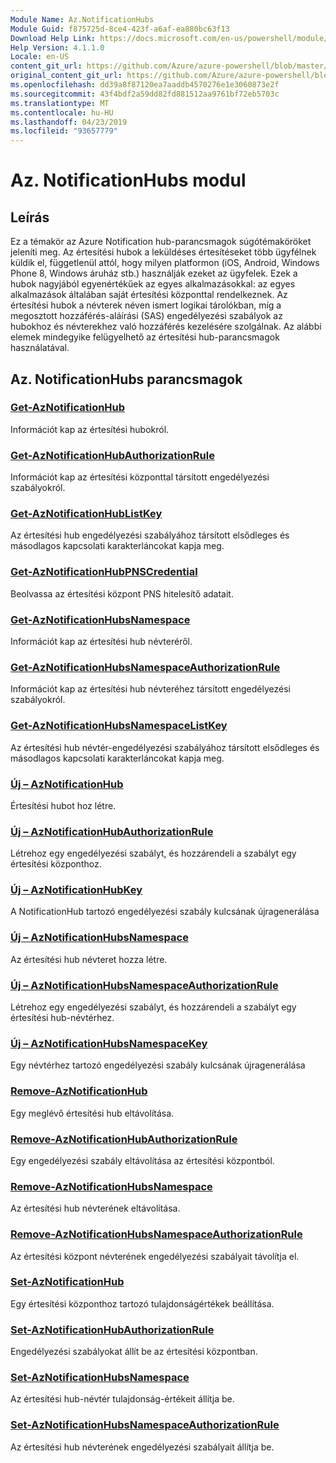 ```yaml
---
Module Name: Az.NotificationHubs
Module Guid: f875725d-8ce4-423f-a6af-ea880bc63f13
Download Help Link: https://docs.microsoft.com/en-us/powershell/module/az.notificationhubs
Help Version: 4.1.1.0
Locale: en-US
content_git_url: https://github.com/Azure/azure-powershell/blob/master/src/NotificationHubs/NotificationHubs/help/Az.NotificationHubs.md
original_content_git_url: https://github.com/Azure/azure-powershell/blob/master/src/NotificationHubs/NotificationHubs/help/Az.NotificationHubs.md
ms.openlocfilehash: dd39a8f87120ea7aaddb4570276e1e3060873e2f
ms.sourcegitcommit: 43f4bdf2a59dd82fd881512aa9761bf72eb5703c
ms.translationtype: MT
ms.contentlocale: hu-HU
ms.lasthandoff: 04/23/2019
ms.locfileid: "93657779"
---
```

# Az. NotificationHubs modul
## Leírás
Ez a témakör az Azure Notification hub-parancsmagok súgótémaköröket jeleníti meg. Az értesítési hubok a leküldéses értesítéseket több ügyfélnek küldik el, függetlenül attól, hogy milyen platformon (iOS, Android, Windows Phone 8, Windows áruház stb.) használják ezeket az ügyfelek. Ezek a hubok nagyjából egyenértékűek az egyes alkalmazásokkal: az egyes alkalmazások általában saját értesítési központtal rendelkeznek. Az értesítési hubok a névterek néven ismert logikai tárolókban, míg a megosztott hozzáférés-aláírási (SAS) engedélyezési szabályok az hubokhoz és névterekhez való hozzáférés kezelésére szolgálnak. Az alábbi elemek mindegyike felügyelhető az értesítési hub-parancsmagok használatával.

## Az. NotificationHubs parancsmagok
### [Get-AzNotificationHub](Get-AzNotificationHub.md)
Információt kap az értesítési hubokról.

### [Get-AzNotificationHubAuthorizationRule](Get-AzNotificationHubAuthorizationRule.md)
Információt kap az értesítési központtal társított engedélyezési szabályokról.

### [Get-AzNotificationHubListKey](Get-AzNotificationHubListKey.md)
Az értesítési hub engedélyezési szabályához társított elsődleges és másodlagos kapcsolati karakterláncokat kapja meg.

### [Get-AzNotificationHubPNSCredential](Get-AzNotificationHubPNSCredential.md)
Beolvassa az értesítési központ PNS hitelesítő adatait.

### [Get-AzNotificationHubsNamespace](Get-AzNotificationHubsNamespace.md)
Információt kap az értesítési hub névteréről.

### [Get-AzNotificationHubsNamespaceAuthorizationRule](Get-AzNotificationHubsNamespaceAuthorizationRule.md)
Információt kap az értesítési hub névteréhez társított engedélyezési szabályokról.

### [Get-AzNotificationHubsNamespaceListKey](Get-AzNotificationHubsNamespaceListKey.md)
Az értesítési hub névtér-engedélyezési szabályához társított elsődleges és másodlagos kapcsolati karakterláncokat kapja meg.

### [Új – AzNotificationHub](New-AzNotificationHub.md)
Értesítési hubot hoz létre.

### [Új – AzNotificationHubAuthorizationRule](New-AzNotificationHubAuthorizationRule.md)
Létrehoz egy engedélyezési szabályt, és hozzárendeli a szabályt egy értesítési központhoz.

### [Új – AzNotificationHubKey](New-AzNotificationHubKey.md)
A NotificationHub tartozó engedélyezési szabály kulcsának újragenerálása

### [Új – AzNotificationHubsNamespace](New-AzNotificationHubsNamespace.md)
Az értesítési hub névteret hozza létre.

### [Új – AzNotificationHubsNamespaceAuthorizationRule](New-AzNotificationHubsNamespaceAuthorizationRule.md)
Létrehoz egy engedélyezési szabályt, és hozzárendeli a szabályt egy értesítési hub-névtérhez.

### [Új – AzNotificationHubsNamespaceKey](New-AzNotificationHubsNamespaceKey.md)
Egy névtérhez tartozó engedélyezési szabály kulcsának újragenerálása

### [Remove-AzNotificationHub](Remove-AzNotificationHub.md)
Egy meglévő értesítési hub eltávolítása.

### [Remove-AzNotificationHubAuthorizationRule](Remove-AzNotificationHubAuthorizationRule.md)
Egy engedélyezési szabály eltávolítása az értesítési központból.

### [Remove-AzNotificationHubsNamespace](Remove-AzNotificationHubsNamespace.md)
Az értesítési hub névterének eltávolítása.

### [Remove-AzNotificationHubsNamespaceAuthorizationRule](Remove-AzNotificationHubsNamespaceAuthorizationRule.md)
Az értesítési központ névterének engedélyezési szabályait távolítja el.

### [Set-AzNotificationHub](Set-AzNotificationHub.md)
Egy értesítési központhoz tartozó tulajdonságértékek beállítása.

### [Set-AzNotificationHubAuthorizationRule](Set-AzNotificationHubAuthorizationRule.md)
Engedélyezési szabályokat állít be az értesítési központban.

### [Set-AzNotificationHubsNamespace](Set-AzNotificationHubsNamespace.md)
Az értesítési hub-névtér tulajdonság-értékeit állítja be.

### [Set-AzNotificationHubsNamespaceAuthorizationRule](Set-AzNotificationHubsNamespaceAuthorizationRule.md)
Az értesítési hub névterének engedélyezési szabályait állítja be.

